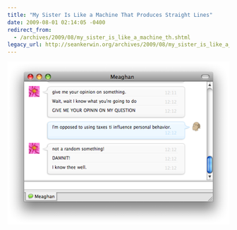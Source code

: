 ```yaml
---
title: "My Sister Is Like a Machine That Produces Straight Lines"
date: 2009-08-01 02:14:05 -0400
redirect_from:
  - /archives/2009/08/my_sister_is_like_a_machine_th.shtml
legacy_url: http://seankerwin.org/archives/2009/08/my_sister_is_like_a_machine_th.shtml
---
```

![taxes.png](/assets/taxes.png)

